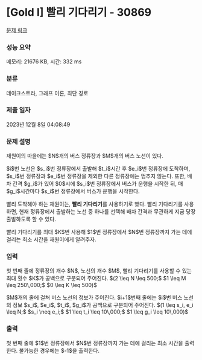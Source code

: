 # [Gold I] 빨리 기다리기 - 30869 

[문제 링크](https://www.acmicpc.net/problem/30869) 

### 성능 요약

메모리: 21676 KB, 시간: 332 ms

### 분류

데이크스트라, 그래프 이론, 최단 경로

### 제출 일자

2023년 12월 8일 04:08:49

### 문제 설명

<p>재원이의 마을에는 $N$개의 버스 정류장과 $M$개의 버스 노선이 있다.</p>

<p>$i$번 노선은 $s_i$번 정류장에서 출발해 $t_i$시간 후 $e_i$번 정류장에 도착하며, $s_i$번 정류장과 $e_i$번 정류장을 제외한 다른 정류장에는 멈추지 않는다. 또한, 배차 간격 $g_i$가 있어 $0$시에 $s_i$번 정류장에서 버스가 운행을 시작한 뒤, 매 $g_i$시간마다 $s_i$번 정류장에서 버스가 운행을 시작한다.</p>

<p>빨리 도착해야 하는 재원이는, <strong>빨리 기다리기</strong>를 사용하기로 했다. 빨리 기다리기를 사용하면, 현재 정류장에서 출발하는 노선 중 하나를 선택해 배차 간격과 무관하게 지금 당장 출발하도록 할 수 있다.</p>

<p>빨리 기다리기를 최대 $K$번 사용해 $1$번 정류장에서 $N$번 정류장까지 가는 데에 걸리는 최소 시간을 재원이에게 알려주자.</p>

### 입력 

 <p>첫 번째 줄에 정류장의 개수 $N$, 노선의 개수 $M$, 빨리 기다리기를 사용할 수 있는 최대 횟수 $K$가 공백으로 구분되어 주어진다. $(2 \leq N \leq 500;$ $1 \leq M \leq 250\,000;$ $0 \leq K \leq 500)$</p>

<p>$M$개의 줄에 걸쳐 버스 노선의 정보가 주어진다. $i+1$번째 줄에는 $i$번 버스 노선의 정보 $s_i$, $e_i$, $t_i$, $g_i$가 공백으로 구분되어 주어진다. $(1 \leq s_i, e_i \leq N;$ $s_i \neq e_i;$ $1 \leq t_i \leq 10\,000;$ $1 \leq g_i \leq 10\,000)$</p>

### 출력 

 <p>첫 번째 줄에 $1$번 정류장에서 $N$번 정류장까지 가는 데에 걸리는 최소 시간을 출력한다. 불가능한 경우에는 $-1$을 출력한다.</p>

